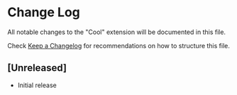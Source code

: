 # Change Log

All notable changes to the "Cool" extension will be documented in this file.

Check [Keep a Changelog](http://keepachangelog.com/) for recommendations on how to structure this file.

## [Unreleased]

- Initial release
